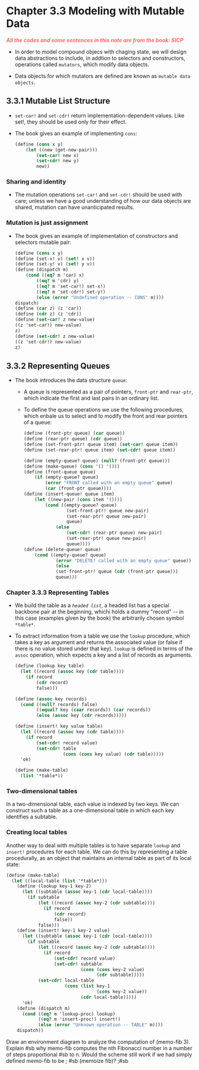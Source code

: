 # Chapter 3.3 Modeling with Mutable Data

<p style="color:#FF6666; font-weight: bold; font-style: italic"> All the codes
and some sentences in this note are from the book: SICP <p>

- In order to model compound objecs with chaging state, we will design data
  abstractions to include, in addtion to selectors and constructors, operations
  called `mutators`, which modify data objects.

- Data objects for which mutators are defined are known as
  `mutable data objects`.

## 3.3.1 Mutable List Structure

- `set-car!` and `set-cdr!` return implementation-dependent values. Like set!,
  they should be used only for their effect.

- The book gives an example of implementing `cons`:

  ```scheme
  (define (cons x y)
      (let ((new (get-new-pair)))
          (set-car! new x)
          (set-cdr! new y)
          new))
  ```

### Sharing and identity

- The mutation operations `set-car!` and `set-cdr!` should be used with care;
  unless we have a good understanding of how our data objects are shared,
  mutation can have unanticipated results.

### Mutation is just assignment

- The book gives an example of implementation of constructors and selectors
  mutable pair:

  ```scheme
  (define (cons x y)
  (define (set-x! v) (set! x v))
  (define (set-y! v) (set! y v))
  (define (dispatch m)
      (cond ((eq? m 'car) x)
          ((eq? m 'cdr) y)
          ((eq? m 'set-car!) set-x!)
          ((eq? m 'set-cdr!) set-y!)
          (else (error "Undefined operation -- CONS" m))))
  dispatch)
  (define (car z) (z 'car))
  (define (cdr z) (z 'cdr))
  (define (set-car! z new-value)
  ((z 'set-car!) new-value)
  z)
  (define (set-cdr! z new-value)
  ((z 'set-cdr!) new-value)
  z)

  ```

## 3.3.2 Representing Queues

- The book introduces the data structure `queue`:

  - A queue is represented as a pair of pointers, `front-ptr` and `rear-ptr`,
    which indicate the first and last pairs in an ordinary list.

  - To define the queue operations we use the following procedures, which enbale
    us to select and to modify the front and rear pointers of a queue:

    ```scheme
    (define (front-ptr queue) (car queue))
    (define (rear-ptr queue) (cdr queue))
    (define (set-front-ptr! queue item) (set-car! queue item))
    (define (set-rear-ptr! queue item) (set-cdr! queue item))

    (define (empty-queue? queue) (null? (front-ptr queue)))
    (define (make-queue) (cons '() '()))
    (define (front-queue queue)
        (if (empty-queue? queue)
            (error "FRONT called with an empty queue" queue)
            (car (front-ptr queue))))
    (define (insert-queue! queue item)
        (let ((new-pair (cons item '())))
            (cond ((empty-queue? queue)
                    (set-front-ptr! queue new-pair)
                    (set-rear-ptr! queue new-pair)
                    queue)
                (else
                    (set-cdr! (rear-ptr queue) new-pair)
                    (set-rear-ptr! queue new-pair)
                    queue))))
    (define (delete-queue! queue)
        (cond ((empty-queue? queue)
                (error "DELETE! called with an empty queue" queue))
                (else
                (set-front-ptr! queue (cdr (front-ptr queue)))
                queue)))
    ```

### Chapter 3.3.3 Representing Tables

- We build the table as a _`headed list`_, a headed list has a special backbone
  pair at the beginning, whichi holds a dummy "record" -- in this case (examples
  given by the book) the arbitrarily chosen symbol `*table*`.

- To extract information from a table we use the `lookup` procedure, which takes
  a key as argument and returns the associated value (or false if there is no
  value stored under that key). `lookup` is defined in terms of the `assoc`
  operation, which expects a key and a list of records as arguments.

  ```scheme
  (define (lookup key table)
    (let ((record (assoc key (cdr table))))
      (if record
          (cdr record)
          false)))

  (define (assoc key records)
    (cond ((null? records) false)
          ((equal? key (caar records)) (car records))
          (else (assoc key (cdr records)))))

  (define (insert! key value table)
    (let ((record (assoc key (cdr table))))
      (if record
          (set-cdr! record value)
          (set-cdr! table
                    (cons (cons key value) (cdr table)))))
    'ok)

  (define (make-table)
    (list '*table*))
  ```

### Two-dimensional tables

In a two-dimensional table, each value is indexed by two keys. We can construct
such a table as a one-dimensional table in which each key identifies a subtable.

### Creating local tables

Another way to deal with multiple tables is to have separate `lookup` and
`insert!` procedures for each table. We can do this by representing a table
procedurally, as an object that maintains an internal table as part of its local
state:

```scheme
(define (make-table)
  (let ((local-table (list '*table*)))
    (define (lookup key-1 key-2)
      (let ((subtable (assoc key-1 (cdr local-table))))
        (if subtable
            (let ((record (assoc key-2 (cdr subtable))))
              (if record
                  (cdr record)
                  false))
            false)))
    (define (insert! key-1 key-2 value)
      (let ((subtable (assoc key-1 (cdr local-table))))
        (if subtable
            (let ((record (assoc key-2 (cdr subtable))))
              (if record
                  (set-cdr! record value)
                  (set-cdr! subtable
                            (cons (cons key-2 value)
                                  (cdr subtable)))))
            (set-cdr! local-table
                      (cons (list key-1
                                  (cons key-2 value))
                            (cdr local-table)))))
      'ok)
    (define (dispatch m)
      (cond ((eq? m 'lookup-proc) lookup)
            ((eq? m 'insert-proc!) insert!)
            (else (error "Unknown operation -- TABLE" m))))
    dispatch))
```

Draw an environment diagram to analyze the computation of (memo-fib 3). Explain
#sb why memo-fib computes the nth Fibonacci number in a number of steps
proportional #sb to n. Would the scheme still work if we had simply defined
memo-fib to be ; #sb (memoize fib)? ;#sb
